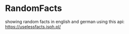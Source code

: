 # RandomFacts
showing random facts in english and german using this api:
https://uselessfacts.jsph.pl/
